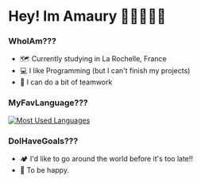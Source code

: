 <h1>Hey! Im Amaury 👋🏻👨🏻‍🎓</h1>
<h3>WhoIAm???</h3>
<ul>
  <li>🗺️ Currently studying in La Rochelle, France</li>
  <li>💻 I like Programming (but I can't finish my projects)</li>
  <li>🔨 I can do a bit of teamwork</li>
</ul>

<h3>MyFavLanguage???</h3>
<a href="https://github.com/AmauRizz?tab=repositories">
  <img src="https://github-readme-stats.vercel.app/api/top-langs/?username=AmauRizz&layout=compact&theme=dark#gh-dark-mode-only" alt="Most Used Languages" />
</a>

<h3>DoIHaveGoals???</h3>
<ul>
  <li>🏕️ I'd like to go around the world before it's too late!!</li>
  <li>💚 To be happy.</li>
</ul>
